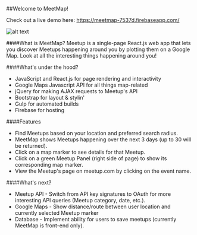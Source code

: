 ##Welcome to MeetMap!

Check out a live demo here: https://meetmap-7537d.firebaseapp.com/

![alt text](https://github.com/eaylward8/uo-mid-level-project-meetmap/blob/master/meetmap-screenshot.png "MeetMap Screenshot")

####What is MeetMap?
Meetup is a single-page React.js web app that lets you discover Meetups happening around you by plotting them on a Google Map. Look at all the interesting things happening around you!

####What's under the hood?
* JavaScript and React.js for page rendering and interactivity
* Google Maps Javascript API for all things map-related
* jQuery for making AJAX requests to Meetup's API
* Bootstrap for layout & stylin'
* Gulp for automated builds
* Firebase for hosting

####Features
* Find Meetups based on your location and preferred search radius.
* MeetMap shows Meetups happening over the next 3 days (up to 30 will be returned).
* Click on a map marker to see details for that Meetup.
* Click on a green Meetup Panel (right side of page) to show its corresponding map marker.
* View the Meetup's page on meetup.com by clicking on the event name.

####What's next?
* Meetup API - Switch from API key signatures to OAuth for more interesting API queries (Meetup category, date, etc.).
* Google Maps - Show distance/route between user location and currently selected Meetup marker
* Database - Implement ability for users to save meetups (currently MeetMap is front-end only).
